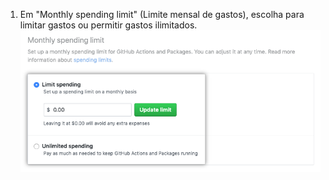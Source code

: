 1. Em "Monthly spending limit" (Limite mensal de gastos), escolha para limitar gastos ou permitir gastos ilimitados. ![Botões de rádio para limitar gastos ou permitir gastos ilimitados](/assets/images/help/billing/limit-or-unlimited.png)
